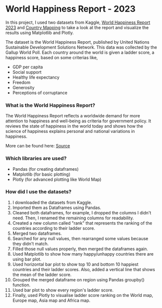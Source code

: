 # World Happiness Report - 2023

In this project, I used two datasets from Kaggle, <a href="https://www.kaggle.com/datasets/ajaypalsinghlo/world-happiness-report-2023">World Happiness Report 2023</a> and <a href="https://www.kaggle.com/datasets/andradaolteanu/country-mapping-iso-continent-region">Country Mapping</a> to take a look at the report and visualize the results using Matplotlib and Plotly.

The dataset is the World Happiness Report, published by United Nations Sustainable Development Solutions Network. This data was collected by the Gallup World Poll. Each country around the world is given a ladder score, a happiness score, based on some criterias like,
* GDP per capita
* Social support
* Healthy life expectancy
* Freedom
* Generosity
* Perceptions of corruptance

### What is the World Happiness Report?
The World Happiness Report reflects a worldwide demand for more attention to happiness and well-being as criteria for government policy. It reviews the state of happiness in the world today and shows how the science of happiness explains personal and national variations in happiness.

More can be found here: <a href="https://worldhappiness.report/about/">Source</a>

### Which libraries are used?
* Pandas (for creating dataframes)
* Matplotlib (for basic plotting)
* Plotly (for advanced plotting like World Map)

### How did I use the datasets?
1. I downloaded the datasets from Kaggle.
2. Imported them as Dataframes using Pandas.
3. Cleaned both dataframes, for example, I dropped the columns I didn't need. Then, I renamed the remaining columns for readability.
4. Created a new column called "rank" that represents the ranking of the countries according to their ladder score.
5. Merged two dataframes.
6. Searched for any null values, then rearranged some values because they didn't match.
7. Filled those null values properly, then merged the dataframes again.
8. Used Matplotlib to show how many happy/unhappy countries there are using bar plot.
9. Used horizontal bar plot to show top 10 and bottom 10 happiest countries and their ladder scores. Also, added a vertical line that shows the mean of the ladder score.
10. Grouped the merged dataframe on region using Pandas groupby() function.
11. Used bar plot to show every region's ladder score.
12. Finally, used Plotly to visualise ladder score ranking on the World map, Europe map, Asia map and Africa map.
